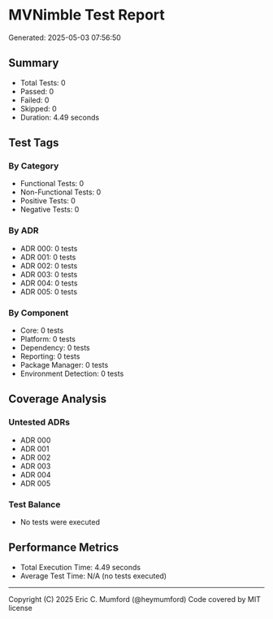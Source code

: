 # MVNimble Test Report

Generated: 2025-05-03 07:56:50

## Summary

* Total Tests: 0
* Passed: 0
* Failed: 0
* Skipped: 0
* Duration: 4.49 seconds

## Test Tags

### By Category

* Functional Tests: 0
* Non-Functional Tests: 0
* Positive Tests: 0
* Negative Tests: 0

### By ADR

* ADR 000: 0 tests
* ADR 001: 0 tests
* ADR 002: 0 tests
* ADR 003: 0 tests
* ADR 004: 0 tests
* ADR 005: 0 tests

### By Component

* Core: 0 tests
* Platform: 0 tests
* Dependency: 0 tests
* Reporting: 0 tests
* Package Manager: 0 tests
* Environment Detection: 0 tests

## Coverage Analysis

### Untested ADRs

* ADR 000
* ADR 001
* ADR 002
* ADR 003
* ADR 004
* ADR 005

### Test Balance

* No tests were executed

## Performance Metrics

* Total Execution Time: 4.49 seconds
* Average Test Time: N/A (no tests executed)



---
Copyright (C) 2025 Eric C. Mumford (@heymumford) Code covered by MIT license
